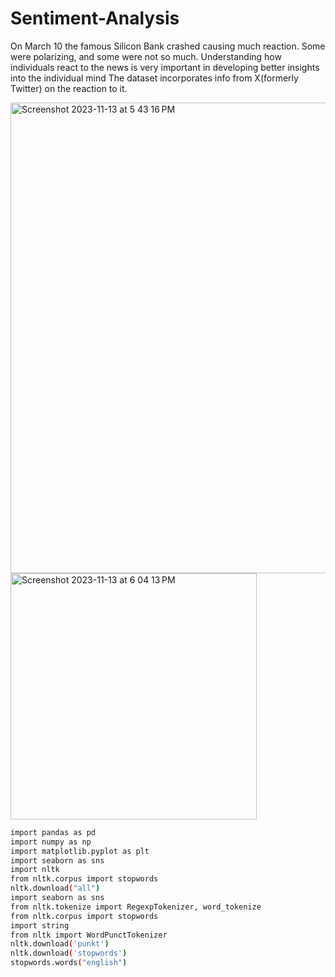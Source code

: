 # Sentiment-Analysis
On March 10 the famous Silicon Bank crashed causing much reaction. Some were polarizing, and some were not so much. Understanding how individuals react to the news is very important in developing better insights into the individual mind
The dataset incorporates info from X(formerly Twitter) on the reaction to it.





<img width="753" alt="Screenshot 2023-11-13 at 5 43 16 PM" src="https://github.com/FrancoRamirezz/Sentiment-Analysis/assets/96508706/8fbdb3ea-62a8-4dda-a84e-702a4c6fbfb3">





<img width="394" alt="Screenshot 2023-11-13 at 6 04 13 PM" src="https://github.com/FrancoRamirezz/Sentiment-Analysis/assets/96508706/a81797f8-00ae-46d8-bda7-a939113f1e45">


```bash
import pandas as pd
import numpy as np
import matplotlib.pyplot as plt
import seaborn as sns
import nltk 
from nltk.corpus import stopwords 
nltk.download("all")
import seaborn as sns
from nltk.tokenize import RegexpTokenizer, word_tokenize
from nltk.corpus import stopwords 
import string
from nltk import WordPunctTokenizer
nltk.download('punkt')
nltk.download('stopwords')
stopwords.words("english")
